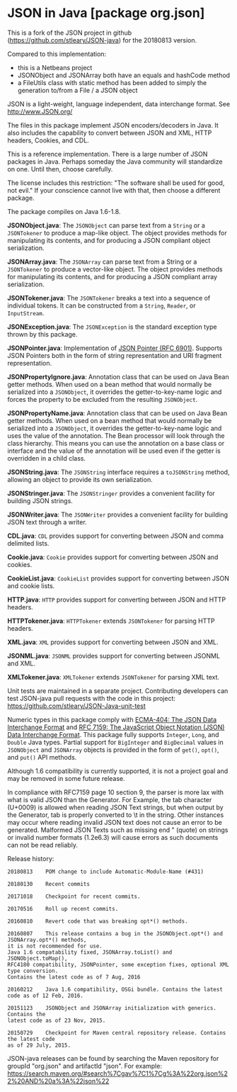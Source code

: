 JSON in Java [package org.json]
===============================

This is a fork of the JSON project in github (https://github.com/stleary/JSON-java) for the 20180813 version.

Compared to this implementation:
- this is a Netbeans project
- JSONObject and JSONArray both have an equals and hashCode method
- a FileUtils class with static method has been added to simply the generation to/from a File / a JSON object

JSON is a light-weight, language independent, data interchange format.
See http://www.JSON.org/

The files in this package implement JSON encoders/decoders in Java.
It also includes the capability to convert between JSON and XML, HTTP
headers, Cookies, and CDL.

This is a reference implementation. There is a large number of JSON packages
in Java. Perhaps someday the Java community will standardize on one. Until
then, choose carefully.

The license includes this restriction: "The software shall be used for good,
not evil." If your conscience cannot live with that, then choose a different
package.

The package compiles on Java 1.6-1.8.


**JSONObject.java**: The `JSONObject` can parse text from a `String` or a `JSONTokener`
to produce a map-like object. The object provides methods for manipulating its
contents, and for producing a JSON compliant object serialization.

**JSONArray.java**: The `JSONArray` can parse text from a String or a `JSONTokener`
to produce a vector-like object. The object provides methods for manipulating
its contents, and for producing a JSON compliant array serialization.

**JSONTokener.java**: The `JSONTokener` breaks a text into a sequence of individual
tokens. It can be constructed from a `String`, `Reader`, or `InputStream`.

**JSONException.java**: The `JSONException` is the standard exception type thrown
by this package.

**JSONPointer.java**: Implementation of
[JSON Pointer (RFC 6901)](https://tools.ietf.org/html/rfc6901). Supports
JSON Pointers both in the form of string representation and URI fragment
representation.

**JSONPropertyIgnore.java**: Annotation class that can be used on Java Bean getter methods.
When used on a bean method that would normally be serialized into a `JSONObject`, it
overrides the getter-to-key-name logic and forces the property to be excluded from the
resulting `JSONObject`.

**JSONPropertyName.java**: Annotation class that can be used on Java Bean getter methods.
When used on a bean method that would normally be serialized into a `JSONObject`, it
overrides the getter-to-key-name logic and uses the value of the annotation. The Bean
processor will look through the class hierarchy. This means you can use the annotation on
a base class or interface and the value of the annotation will be used even if the getter
is overridden in a child class.   

**JSONString.java**: The `JSONString` interface requires a `toJSONString` method,
allowing an object to provide its own serialization.

**JSONStringer.java**: The `JSONStringer` provides a convenient facility for
building JSON strings.

**JSONWriter.java**: The `JSONWriter` provides a convenient facility for building
JSON text through a writer.


**CDL.java**: `CDL` provides support for converting between JSON and comma
delimited lists.

**Cookie.java**: `Cookie` provides support for converting between JSON and cookies.

**CookieList.java**: `CookieList` provides support for converting between JSON and
cookie lists.

**HTTP.java**: `HTTP` provides support for converting between JSON and HTTP headers.

**HTTPTokener.java**: `HTTPTokener` extends `JSONTokener` for parsing HTTP headers.

**XML.java**: `XML` provides support for converting between JSON and XML.

**JSONML.java**: `JSONML` provides support for converting between JSONML and XML.

**XMLTokener.java**: `XMLTokener` extends `JSONTokener` for parsing XML text.

Unit tests are maintained in a separate project. Contributing developers can test
JSON-java pull requests with the code in this project:
https://github.com/stleary/JSON-Java-unit-test

Numeric types in this package comply with
[ECMA-404: The JSON Data Interchange Format](http://www.ecma-international.org/publications/files/ECMA-ST/ECMA-404.pdf) and
[RFC 7159: The JavaScript Object Notation (JSON) Data Interchange Format](https://tools.ietf.org/html/rfc7159#section-6).
This package fully supports `Integer`, `Long`, and `Double` Java types. Partial support
for `BigInteger` and `BigDecimal` values in `JSONObject` and `JSONArray` objects is provided
in the form of `get()`, `opt()`, and `put()` API methods.

Although 1.6 compatibility is currently supported, it is not a project goal and may be
removed in some future release.

In compliance with RFC7159 page 10 section 9, the parser is more lax with what is valid
JSON than the Generator. For Example, the tab character (U+0009) is allowed when reading
JSON Text strings, but when output by the Generator, tab is properly converted to \t in
the string. Other instances may occur where reading invalid JSON text does not cause an
error to be generated. Malformed JSON Texts such as missing end " (quote) on strings or
invalid number formats (1.2e6.3) will cause errors as such documents can not be read
 reliably.

Release history:

~~~
20180813    POM change to include Automatic-Module-Name (#431)

20180130    Recent commits

20171018    Checkpoint for recent commits.

20170516    Roll up recent commits.

20160810    Revert code that was breaking opt*() methods.

20160807    This release contains a bug in the JSONObject.opt*() and JSONArray.opt*() methods,
it is not recommended for use.
Java 1.6 compatability fixed, JSONArray.toList() and JSONObject.toMap(),
RFC4180 compatibility, JSONPointer, some exception fixes, optional XML type conversion.
Contains the latest code as of 7 Aug, 2016

20160212    Java 1.6 compatibility, OSGi bundle. Contains the latest code as of 12 Feb, 2016.

20151123    JSONObject and JSONArray initialization with generics. Contains the
latest code as of 23 Nov, 2015.

20150729    Checkpoint for Maven central repository release. Contains the latest code
as of 29 July, 2015.
~~~


JSON-java releases can be found by searching the Maven repository for groupId "org.json"
and artifactId "json". For example:
https://search.maven.org/#search%7Cgav%7C1%7Cg%3A%22org.json%22%20AND%20a%3A%22json%22
